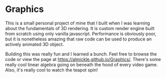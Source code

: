 # Graphics

This is a small personal project of mine that I built when I was learning about the fundamentals of 3D rendering. It is custom render engine built from scratch using
only vanilla javascript. Performance is obviously poor, but it is nonetheless amazing that raw code can be used to produce an actively animated 3D object. 

Building this was really fun and I learned a bunch. Feel free to browse the code or view the page at https://almickle.github.io/Graphics/. There's some really cool linear algebra going on beneath the hood of every video game. Also, it's really cool to watch the teapot spin! 
